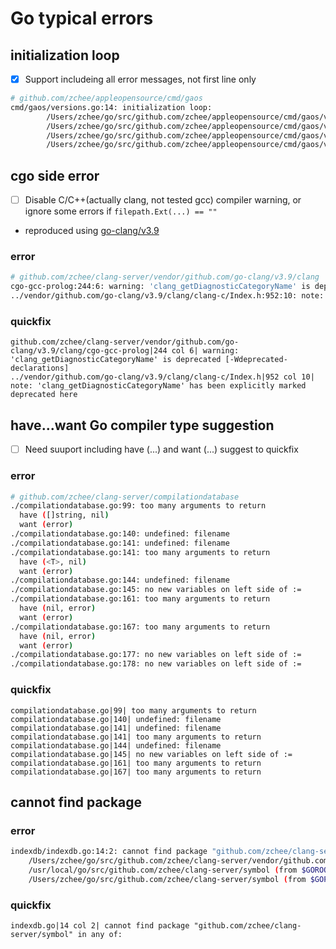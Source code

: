 # Go typical errors

## initialization loop

- [x] Support includeing all error messages, not first line only

```sh
# github.com/zchee/appleopensource/cmd/gaos
cmd/gaos/versions.go:14: initialization loop:
        /Users/zchee/go/src/github.com/zchee/appleopensource/cmd/gaos/versions.go:14 cmdVersions refers to
        /Users/zchee/go/src/github.com/zchee/appleopensource/cmd/gaos/versions.go:19 runVersions refers to
        /Users/zchee/go/src/github.com/zchee/appleopensource/cmd/gaos/versions.go:16 versionsPkg refers to
        /Users/zchee/go/src/github.com/zchee/appleopensource/cmd/gaos/versions.go:14 cmdVersions
```

## cgo side error

- [ ] Disable C/C++(actually clang, not tested gcc) compiler warning, or ignore some errors if `filepath.Ext(...) == ""`
 - reproduced using [go-clang/v3.9](https://github.com/go-clang/v3.9)

### error

```sh
# github.com/zchee/clang-server/vendor/github.com/go-clang/v3.9/clang
cgo-gcc-prolog:244:6: warning: 'clang_getDiagnosticCategoryName' is deprecated [-Wdeprecated-declarations]
../vendor/github.com/go-clang/v3.9/clang/clang-c/Index.h:952:10: note: 'clang_getDiagnosticCategoryName' has been explicitly marked deprecated here
```

### quickfix

```vim
github.com/zchee/clang-server/vendor/github.com/go-clang/v3.9/clang/cgo-gcc-prolog|244 col 6| warning: 'clang_getDiagnosticCategoryName' is deprecated [-Wdeprecated-declarations]
../vendor/github.com/go-clang/v3.9/clang/clang-c/Index.h|952 col 10| note: 'clang_getDiagnosticCategoryName' has been explicitly marked deprecated here
```

## have...want Go compiler type suggestion

- [ ] Need suuport including have (...) and want (...) suggest to quickfix

### error

```sh
# github.com/zchee/clang-server/compilationdatabase
./compilationdatabase.go:99: too many arguments to return
  have ([]string, nil)
  want (error)
./compilationdatabase.go:140: undefined: filename
./compilationdatabase.go:141: undefined: filename
./compilationdatabase.go:141: too many arguments to return
  have (<T>, nil)
  want (error)
./compilationdatabase.go:144: undefined: filename
./compilationdatabase.go:145: no new variables on left side of :=
./compilationdatabase.go:161: too many arguments to return
  have (nil, error)
  want (error)
./compilationdatabase.go:167: too many arguments to return
  have (nil, error)
  want (error)
./compilationdatabase.go:177: no new variables on left side of :=
./compilationdatabase.go:178: no new variables on left side of :=
```

### quickfix

```vim
compilationdatabase.go|99| too many arguments to return
compilationdatabase.go|140| undefined: filename
compilationdatabase.go|141| undefined: filename
compilationdatabase.go|141| too many arguments to return
compilationdatabase.go|144| undefined: filename
compilationdatabase.go|145| no new variables on left side of :=
compilationdatabase.go|161| too many arguments to return
compilationdatabase.go|167| too many arguments to return
```

## cannot find package

### error

```sh
indexdb/indexdb.go:14:2: cannot find package "github.com/zchee/clang-server/symbol" in any of:
	/Users/zchee/go/src/github.com/zchee/clang-server/vendor/github.com/zchee/clang-server/symbol (vendor tree)
	/usr/local/go/src/github.com/zchee/clang-server/symbol (from $GOROOT)
	/Users/zchee/go/src/github.com/zchee/clang-server/symbol (from $GOPATH)
```

### quickfix

```vim
indexdb.go|14 col 2| cannot find package "github.com/zchee/clang-server/symbol" in any of:
```
